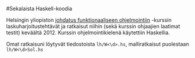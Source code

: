 #Sekalaista Haskell-koodia

Helsingin yliopiston [johdatus funktionaaliseen ohjelmointiin](https://www.cs.helsinki.fi/courses/582315/2012/k/k/1) -kurssin laskuharjoitustehtävät ja ratkaisut niihin (sekä kurssin ohjaajien laatimat testit) keväältä 2012. Kurssin ohjelmointikielenä käytettiin Haskellia.

Omat ratkaisuni löytyvät tiedostoista `lh/W<\d>.hs`, malliratkaisut puolestaan `lh/W<\d>Sol.hs`
